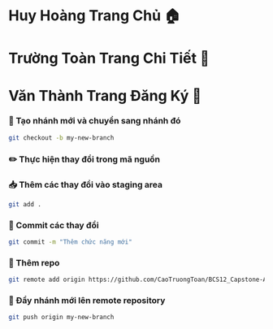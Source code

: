 # Huy Hoàng Trang Chủ 🏠
# Trường Toàn Trang Chi Tiết 📄
# Văn Thành Trang Đăng Ký 📝

### 🌿 Tạo nhánh mới và chuyển sang nhánh đó
```sh
git checkout -b my-new-branch
```

### ✏️ Thực hiện thay đổi trong mã nguồn

### 📥 Thêm các thay đổi vào staging area
```sh
git add .
```

### 📌 Commit các thay đổi
```sh
git commit -m "Thêm chức năng mới"
```

### 🔗 Thêm repo
```sh
git remote add origin https://github.com/CaoTruongToan/BCS12_Capstone-API.git
```

### 🚀 Đẩy nhánh mới lên remote repository
```sh
git push origin my-new-branch
```
```
